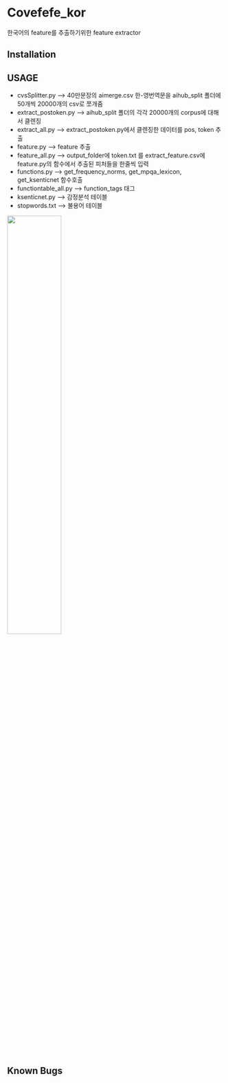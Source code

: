 # Covefefe_kor
한국어의 feature를 추출하기위한 feature extractor  
## Installation  
## USAGE
* cvsSplitter.py --> 40만문장의 aimerge.csv 한-영번역문을  aihub_split 폴더에 50개씩 20000개의 csv로 쪼개줌  
* extract_postoken.py --> aihub_split 폴더의 각각 20000개의 corpus에 대해서 클렌징  
* extract_all.py -->  extract_postoken.py에서 클렌징한 데이터를 pos, token 추출  
* feature.py --> feature 추출  
* feature_all.py --> output_folder에  token.txt 를 extract_feature.csv에 feature.py의 함수에서 추출된 피처들을 한줄씩 입력  
* functions.py --> get_frequency_norms, get_mpqa_lexicon, get_ksenticnet 함수호출  
* functiontable_all.py --> function_tags 태그  
* ksenticnet.py --> 감정분석 테이블  
* stopwords.txt --> 불용어 테이블  

<img src= "https://user-images.githubusercontent.com/27187597/88075821-46c3a480-cbb4-11ea-8b22-f5fcc16cfba8.png" width ="50%"></img>
## Known Bugs
